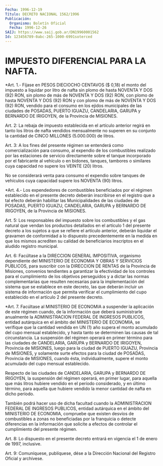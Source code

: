 ```yaml
---
Fecha: 1996-12-19
Título: DECRETO NACIONAL 1562/1996
Publicación:
  Organismo: Boletín Oficial
  Fecha: 1996-12-26
SAIJ: https://www.saij.gob.ar/DN19960001562
Id: 123456789-0abc-265-1000-6991soterced
---
```

# IMPUESTO DIFERENCIAL PARA LA NAFTA.

<a id="1"></a>
*Art. 1.- Fíjase en PESOS DIECIOCHO CENTAVOS ($ 0,18) el monto del impuesto a liquidar  por  litro  de  nafta  sin  plomo de hasta NOVENTA Y DOS (92) RON, sin plomo de más de NOVENTA Y DOS (92) RON, con  plomo de hasta NOVENTA Y DOS (92) RON y con plomo  de  más  de NOVENTA  Y  DOS  (92)  RON,  vendido  para el consumo en los ejidos municipales de las ciudades de POSADAS,  PUERTO IGUAZU, CANDELARIA, GARUPA  y BERNARDO DE IRIGOYEN, de la Provincia  de  MISIONES.

<a id="2"></a>
Art. 2: La rebaja de impuesto  establecida en el artículo anterior regirá  en  tanto  los  litros de nafta  vendidos  mensualmente  no superen en su conjunto la cantidad de CINCO MILLONES (5.000.000) de litros.

<a id="3"></a>
Art.  3:  A los fines del  presente  régimen  se  entenderá  como comercialización  para  consumo,  al  expendio  de los combustibles realizado  por  las  estaciones de servicio directamente  sobre  el tanque incorporado por  el  fabricante  al  vehículo  o en bidones, tanques, tambores o similares cuya capacidad no supere  los  VEINTE (20) litros.

No  se considerará venta para consumo el expendio sobre tanques  de vehículos  cuya  capacidad   supere  los  NOVENTA  (90)  litros.

<a id="4"></a>
*Art. 4.- Los expendedores de combustibles beneficiados por el régimen establecido  en  el  presente decreto  deberán  inscribirse  en  el registro que a tal efecto  deberán habilitar las Municipalidades de las  ciudades  de  POSADAS, PUERTO  IGUAZU,  CANDELARIA,  GARUPA  y BERNARDO DE IRIGOYEN,  de la Provincia de MISIONES.

<a id="5"></a>
Art.  5: Los responsables del impuesto sobre los combustibles y el gas natural  que  vendan  los productos detallados en el artículo 1 del presente decreto a los  sujetos  a  que  se refiere el artículo anterior,  deberán  liquidar  el  gravamen  de  conformidad   a  lo dispuesto  precedentemente en la medida en que los mismos acrediten su calidad de  beneficiarios  inscriptos  en  el  aludido  registro municipal.

<a id="6"></a>
Art.  6:  Facúltase  a la DIRECCION GENERAL IMPOSITIVA, organismo dependiente  del  MINISTERIO   DE  ECONOMIA  Y  OBRAS  Y  SERVICIOS PUBLICOS, para suscribir con la DIRECCION DE RENTAS de la Provincia de Misiones, convenios tendientes  a  garantizar  la efectividad de los controles para el cumplimiento de los objetivos perseguidos y a dictar las normas complementarias que resulten necesarias  para  la implementación  del  sistema  que se establece en este decreto, las que deberán incluir un sistema de información que permita verificar el cumplimiento del cupo establecido  en el artículo 2 del presente decreto.

<a id="7"></a>
*Art. 7.  Facúltase  al MINISTERIO DE ECONOMIA a  suspender  la aplicación de este régimen cuando,  de la información que deberá suministrarle  anualmente  la ADMINISTRACION  FEDERAL DE INGRESOS PUBLICOS, entidad autárquica en el ámbito del MINISTERIO DE ECONOMIA, se verifique que la cantidad vendida en UN (1) año supera  el  monto acumulado del cupo mensual establecido, y hasta tanto se determinen las causas de tal circunstancia. La suspensión del régimen operará en primer término para las ciudades de CANDELARIA, GARUPA y BERNARDO DE  IRIGOYEN, Provincia de  MISIONES,  luego  para  la  ciudad  de PUERTO IGUAZU, Provincia de MISIONES, y solamente surte efectos para la ciudad de POSADAS, Provincia de MISIONES, cuando ésta, individualmente, supere el monto acumulado del cupo mensual establecido.

Respecto de las ciudades de CANDELARIA, GARUPA y BERNARDO DE IRIGOYEN, la suspensión del régimen operará, en primer lugar, para aquella que más litros hubiere  vendido  en el período considerado, y en último término, para aquella que hubiere vendido la menor cantidad de nafta en dicho período.

También podrá hacer uso de dicha facultad cuando  la  ADMINISTRACION FEDERAL  DE  INGRESOS PUBLICOS, entidad autárquica en el ámbito del MINISTERIO DE ECONOMIA, compruebe que existen desvíos de combustibles a zonas no beneficiadas  por  la franquicia o detecte diferencias en la información que solicite a efectos de controlar el cumplimiento del   presente  régimen.

<a id="8"></a>
Art. 8: Lo dispuesto en el presente decreto entrará en vigencia el 1 de enero de 1997, inclusive.

<a id="9"></a>
Art. 9: Comuníquese, publíquese,  dése a la Dirección Nacional del Registro Oficial y archívese.